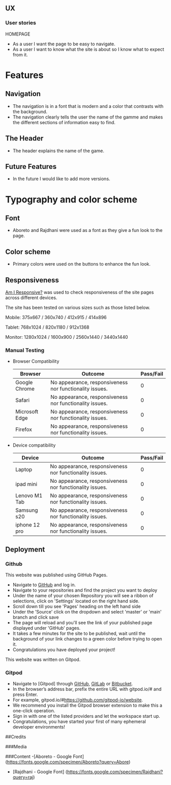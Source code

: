 ## UX 

### User stories

HOMEPAGE

* As a user I want the page to be easy to navigate.
* As a user I want to know what the site is about so I know what to expect from it.


# Features #
## Navigation ##
* The navigation is in a font that is modern and a color that contrasts with the background.
* The navigation clearly tells the user the name of the gamme and makes the different sections of information easy to find.
## The Header ## 
* The header explains the name of the game.

## Future Features ##

* In the future I would like to add more versions.

# Typography and color scheme #
## Font ##
* Aboreto and Rajdhani were used as a font as they give a fun look to the page.
 ## Color scheme ##
* Primary colors were used on the buttons to enhance the fun look.

## Responsiveness
 [Am I Responsive?](http://ami.responsivedesign.is/#) was used to check responsiveness of the site pages across different devices.
 
 The site has been tested on various sizes such as those listed below.
 
 Mobile:
 375x667 / 360x740 / 412x915 / 414x896
 
 Tablet:
 768x1024 / 820x1180 / 912x1368 
 
 Monitor:
 1280x1024 / 1600x900 / 2560x1440 / 3440x1440
 
 ### Manual Testing

* Browser Compatibility

     Browser | Outcome | Pass/Fail 
     --- | --- | ---
     Google Chrome | No appearance, responsiveness nor functionality issues.| 0
     Safari | No appearance, responsiveness nor functionality issues. | 0
     Microsoft Edge | No appearance, responsiveness nor functionality issues. | 0
     Firefox | No appearance, responsiveness nor functionality issues. | 0
     
 * Device compatibility

     Device | Outcome | Pass/Fail
    --- | --- | ---
    Laptop | No appearance, responsiveness nor functionality issues. | 0
    ipad mini | No appearance, responsiveness nor functionality issues. | 0
    Lenovo M1 Tab | No appearance, responsiveness nor functionality issues. | 0
    Samsung s20 | No appearance, responsiveness nor functionality issues. | 0
    iphone 12 pro | No appearance, responsiveness nor functionality issues. | 0

## Deployment
 
 ### Github

This website was published using GitHub Pages.
* Navigate to [GitHub](https://github.com/) and log in.
* Navigate to your repositories and find the project you want to deploy
* Under the name of your chosen Repository you will see a ribbon of selections, click on 'Settings' located on the right hand side.
* Scroll down till you see 'Pages' heading on the left hand side
* Under the 'Source' click on the dropdown and select 'master' or 'main' branch and click save
* The page will reload and you'll see the link of your published page displayed under 'GitHub' pages.
* It takes a few minutes for the site to be published, wait until the background of your link changes to a green color before trying to open it.
* Congratulations you have deployed your project!
 
 This website was written on Gitpod.
 
 ### Gitpod
* Navigate to [Gitpod] through [GitHub](https://github.com/), [GitLab](https://www.gitlab.com/) or [Bitbucket](https://bitbucket.org/).
* In the browser’s address bar, prefix the entire URL with gitpod.io/# and press Enter.
* For example, gitpod.io/#https://github.com/gitpod-io/website.
* We recommend you install the Gitpod browser extension to make this a one-click operation.
* Sign in with one of the listed providers and let the workspace start up.
* Congratulations, you have started your first of many ephemeral developer environments!

##Credits

###Media

###Content
-[Aboreto - Google Font] (https://fonts.google.com/specimen/Aboreto?query=Abore)

- [Rajdhani - Google Font] (https://fonts.google.com/specimen/Rajdhani?query=raj)
